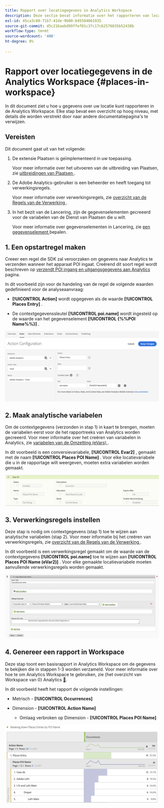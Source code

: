 ```yaml
---
title: Rapport over locatiegegevens in Analytics Workspace
description: Deze sectie bevat informatie over het rapporteren van locatiegegevens in Analytics Workspace.
exl-id: 45ca3c80-71b7-41de-9b00-645504061935
source-git-commit: d5c216aebd99ffef01c37c17c62576835b52438b
workflow-type: tm+mt
source-wordcount: '406'
ht-degree: 0%

---
```


# Rapport over locatiegegevens in de Analytics Workspace {#places-in-workspace}

In dit document ziet u hoe u gegevens over uw locatie kunt rapporteren in de Analytics Workspace. Elke stap bevat een overzicht op hoog niveau, met details die worden verstrekt door naar andere documentatiepagina&#39;s te verwijzen.

## Vereisten

Dit document gaat uit van het volgende:

1. De extensie Plaatsen is geïmplementeerd in uw toepassing.

   Voor meer informatie over het uitvoeren van de uitbreiding van Plaatsen, zie [ uitbreidingen van Plaatsen ](/help/places-ext-aep-sdks/places-extension/places-extension.md).

1. De Adobe Analytics-gebruiker is een beheerder en heeft toegang tot verwerkingsregels.

   Voor meer informatie over verwerkingsregels, zie [ overzicht van de Regels van de Verwerking ](https://experienceleague.adobe.com/docs/analytics/admin/admin-tools/manage-report-suites/edit-report-suite/report-suite-general/c-processing-rules/processing-rules.html?lang=nl-NL).

1. In het bezit van de Lancering, zijn de gegevenselementen gecreeerd voor de variabelen van de Dienst van Plaatsen die u wilt.

   Voor meer informatie over gegevenselementen in Lancering, zie [ een gegevenselement ](/help/use-places-launch-workflow/define-data-elements.md) bepalen.


## 1. Een opstartregel maken

Creeer een regel die SDK zal veroorzaken om gegevens naar Analytics te verzenden wanneer het apparaat POI ingaat. Creërend dit soort regel wordt beschreven op [ verzendt POI ingang en uitgangsgegevens aan Analytics ](/help/use-places-with-other-solutions/places-adobe-analytics/use-places-adobe-analytics.md) pagina.

In dit voorbeeld zijn voor de handeling van de regel de volgende waarden gedefinieerd voor de analyseaanvraag:

* **[!UICONTROL Action]** wordt opgegeven als de waarde **[!UICONTROL Places Entry]** .

* De contextgegevenssleutel **[!UICONTROL poi.name]** wordt ingesteld op de waarde van het gegevenselement **[!UICONTROL {%%POI Name%%}]** .

![ &quot;plaats een actie&quot;](/help/assets/pt-setAction.png)

## 2. Maak analytische variabelen

Om de contextgegevens (verzonden in stap 1) in kaart te brengen, moeten de variabelen eerst voor de het rapportreeks van Analytics worden gecreeerd. Voor meer informatie over het creëren van variabelen in Analytics, zie [ variabelen van de Omzetting (eVars) ](https://experienceleague.adobe.com/docs/analytics/implementation/vars/page-vars/evar.html?lang=nl-NL).

In dit voorbeeld is een conversievariabele, **[!UICONTROL Evar2]** , gemaakt met de naam **[!UICONTROL Places POI Name]** . Voor elke locatievariabele die u in de rapportage wilt weergeven, moeten extra variabelen worden gemaakt.

![ &quot;creeer een analytische variabele&quot;](/help/assets/aa-evar.png)

## 3. Verwerkingsregels instellen

Deze stap is nodig om contextgegevens (stap 1) toe te wijzen aan analytische variabelen (stap 2). Voor meer informatie bij het creëren van verwerkingsregels, zie [ overzicht van de Regels van de Verwerking ](https://experienceleague.adobe.com/docs/analytics/admin/admin-tools/manage-report-suites/edit-report-suite/report-suite-general/c-processing-rules/processing-rules.html?lang=nl-NL).

In dit voorbeeld is een verwerkingsregel gemaakt om de waarde van de contextgegevens **[!UICONTROL poi.name]** toe te wijzen aan **[!UICONTROL Places POI Name (eVar2)]** . Voor elke gemaakte locatievariabele moeten aanvullende verwerkingsregels worden gemaakt.

![ &quot;creeer een verwerkingsregel&quot;](/help/assets/aa-processing-rule.png)

## 4. Genereer een rapport in Workspace

Deze stap toont een basisrapport in Analytics Workspace om de gegevens te bekijken die in stappen 1-3 worden verzameld. Voor meer informatie over hoe te om Analytics Workspace te gebruiken, zie {het overzicht van Workspace van 0} Analytics [&#128279;](https://experienceleague.adobe.com/docs/analytics/analyze/analysis-workspace/home.html?lang=nl-NL).

In dit voorbeeld heeft het rapport de volgende instellingen:

* Metrisch - **[!UICONTROL Occurrences]**

* Dimension - **[!UICONTROL Action Name]**

   * Omlaag verbroken op Dimension - **[!UICONTROL Places POI Name]**

![ &quot;creeer een rapport in werkruimte&quot;](/help/assets/aa-workspace.png)
